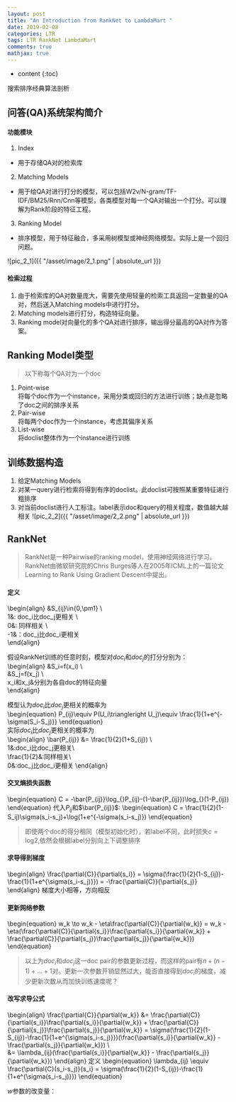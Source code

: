 ```yaml
---
layout: post
title: "An Introduction from RankNet to LambdaMart "
date: 2019-02-08
categories: LTR
tags: LTR RankNet LambdaMart
comments: true
mathjax: true
---
```


* content
{:toc}

搜索排序经典算法剖析


## 问答(QA)系统架构简介
#### 功能模块
1. Index
  - 用于存储QA对的检索库
2. Matching Models
  - 用于给QA对进行打分的模型，可以包括W2v/N-gram/TF-IDF/BM25/Rnn/Cnn等模型，各类模型对每一个QA对输出一个打分。可以理解为Rank阶段的特征工程。
3. Ranking Model
  - 排序模型，用于特征融合，多采用树模型或神经网络模型。实际上是一个回归问题。

![pic_2_1]({{ "/asset/image/2_1.png" | absolute_url }})

#### 检索过程
1. 由于检索库的QA对数量庞大，需要先使用轻量的检索工具返回一定数量的QA对，然后送入Matching models中进行打分。
2. Matching models进行打分，构造特征向量。
3. Ranking model对向量化的多个QA对进行排序，输出得分最高的QA对作为答案。

## Ranking Model类型
> 以下称每个QA对为一个doc  

1. Point-wise  
   将每个doc作为一个instance，采用分类或回归的方法进行训练；缺点是忽略了doc之间的排序关系
2. Pair-wise  
   将每两个doc作为一个instance，考虑其偏序关系
3. List-wise  
   将doclist整体作为一个instance进行训练

## 训练数据构造
1. 给定Matching Models
2. 对某一query进行检索将得到有序的doclist。此doclist可按照某重要特征进行粗排序
3. 对当前doclist进行人工标注。label表示doc和query的相关程度，数值越大越相关
![pic_2_2]({{ "/asset/image/2_2.png" | absolute_url }})

## RankNet
> RankNet是一种Pairwise的ranking model，使用神经网络进行学习。RankNet由微软研究院的Chris Burges等人在2005年ICML上的一篇论文Learning to Rank Using Gradient Descent中提出。  

#### 定义  
\begin{align}
&S_{ij}\in\{0,\pm1\}  \\\
1&: doc_i比doc_j更相关  \\\
0&: 同样相关  \\\
-1&：doc_j比doc_i更相关  
\end{align}

假设RankNet训练的任意时刻，模型对$doc_i$和$doc_j$的打分分别为：    
\begin{align}
&S_i=f(x_i) \\\
&S_j=f(x_j) \\\
x_i和x_j&分别为各自doc的特征向量  
\end{align}

模型认为$doc_i$比$doc_j$更相关的概率为  
\begin{equation}
P_{ij}\equiv P(U_i\triangleright U_j)\equiv \frac{1}{1+e^{-\sigma(S_i-S_j)}}
\end{equation}  
实际$doc_i$比$doc_j$更相关的概率为  
\begin{align}
\bar{P_{ij}} &= \frac{1}{2}(1+S_{ij}) \\\
1&:doc_i比doc_j更相关\\\
\frac{1}{2}&:同样相关\\\
0&:doc_j比doc_i更相关
\end{align}  

#### 交叉熵损失函数
\begin{equation}
C = -\bar{P_{ij}}\log_{}P_{ij}-(1-\bar{P_{ij}})\log_{}(1-P_{ij})
\end{equation}
代入$P_{ij}$和$\bar{P_{ij}}$:
\begin{equation}
C = \frac{1}{2}(1-S_ij)\sigma(s_i-s_j)+\log(1+e^{-\sigma(s_i-s_j)})
\end{equation}
>即使两个doc的得分相同（模型初始化时），若label不同，此时损失$c=\log_{}2$,依然会根据label分别向上下调整排序

#### 求导得到梯度
\begin{align}
\frac{\partial{C}}{\partial{s_i}} = \sigma(\frac{1}{2}(1-S_{ij})-\frac{1}{1+e^{\sigma(s_i-s_j)}}) = -\frac{\partial{C}}{\partial{s_j}}
\end{align}
梯度大小相等，方向相反

#### 更新网络参数
\begin{equation}
w_k \to w_k - \eta\frac{\partial{C}}{\partial{w_k}} = w_k - \eta(\frac{\partial{C}}{\partial{s_i}}\frac{\partial{s_i}}{\partial{w_k}} + \frac{\partial{C}}{\partial{s_j}}\frac{\partial{s_j}}{\partial{w_k}})
\end{equation}

>以上为$doc_i$和$doc_j$这一doc pair的参数更新过程，而这样的pair有$n+(n-1)+...+1$对。更新一次参数开销显然过大，能否直接得到$doc_i$的梯度，减少更新次数从而加快训练速度呢？

#### 改写求导公式
\begin{align}
\frac{\partial{C}}{\partial{w_k}} &= \frac{\partial{C}}{\partial{s_i}}\frac{\partial{s_i}}{\partial{w_k}} + \frac{\partial{C}}{\partial{s_j}}\frac{\partial{s_j}}{\partial{w_k}} = \sigma(\frac{1}{2}(1-S_{ij})-\frac{1}{1+e^{\sigma(s_i-s_j)}})(\frac{\partial{s_i}}{\partial{w_k}} - \frac{\partial{s_j}}{\partial{w_k}}) \\\
&= \lambda_{ij}(\frac{\partial{s_i}}{\partial{w_k}} - \frac{\partial{s_j}}{\partial{w_k}})
\end{align}
定义
\begin{equation}
\lambda_{ij} \equiv \frac{\partial{C}(s_i-s_j)}{s_i} = \sigma(\frac{1}{2}(1-S_{ij})-\frac{1}{1+e^{\sigma(s_i-s_j)}})
\end{equation}

$w$参数的改变量：
